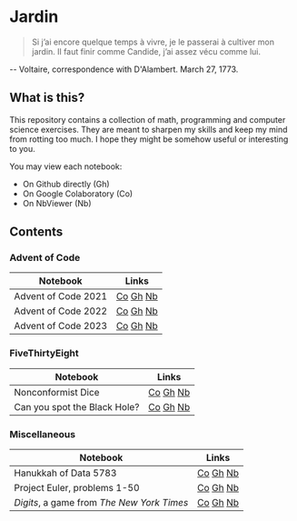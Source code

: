 # Jardin

> Si j’ai encore quelque temps à vivre, je le passerai à cultiver mon jardin. Il faut finir comme Candide, j’ai assez vécu comme lui.

-- Voltaire, correspondence with D'Alambert. March 27, 1773.

## What is this?
This repository contains a collection of math, programming and computer science exercises. They are meant to sharpen my skills and keep my mind from rotting too much. I hope they might be somehow useful or interesting to you.

You may view each notebook:
- On Github directly (Gh)
- On Google Colaboratory (Co)
- On NbViewer (Nb)

## Contents

### Advent of Code
| Notebook              | Links                                                                                                                                                                                                                                                                                               |
|-----------------------|-----------------------------------------------------------------------------------------------------------------------------------------------------------------------------------------------------------------------------------------------------------------------------------------------------|
| Advent of Code 2021   | [Co](https://colab.research.google.com/github/edoannunziata/jardin/blob/master/aoc21/AdventOfCode21.ipynb) [Gh](https://github.com/edoannunziata/jardin/blob/master/aoc21/AdventOfCode21.ipynb) [Nb](https://nbviewer.org/github/edoannunziata/jardin/blob/master/aoc21/AdventOfCode21.ipynb)       |
| Advent of Code 2022   | [Co](https://colab.research.google.com/github/edoannunziata/jardin/blob/master/aoc21/AdventOfCode21.ipynb) [Gh](https://github.com/edoannunziata/jardin/blob/master/aoc21/AdventOfCode21.ipynb) [Nb](https://nbviewer.org/github/edoannunziata/jardin/blob/master/aoc21/AdventOfCode21.ipynb)       |
| Advent of Code 2023   | [Co](https://colab.research.google.com/github/edoannunziata/jardin/blob/master/aoc21/AdventOfCode21.ipynb) [Gh](https://github.com/edoannunziata/jardin/blob/master/aoc21/AdventOfCode21.ipynb) [Nb](https://nbviewer.org/github/edoannunziata/jardin/blob/master/aoc21/AdventOfCode21.ipynb)       |

### FiveThirtyEight
| Notebook | Links |
| --- |-------|
| Nonconformist Dice | [Co](https://colab.research.google.com/github/edoannunziata/jardin/blob/master/fivethirtyeight/NonconformistDice.ipynb) [Gh](https://github.com/edoannunziata/jardin/blob/master/fivethirtyeight/NonconformistDice.ipynb) [Nb](https://nbviewer.org/github/edoannunziata/jardin/blob/master/fivethirtyeight/NonconformistDice.ipynb) |
| Can you spot the Black Hole? |[Co](https://colab.research.google.com/github/edoannunziata/jardin/blob/master/fivethirtyeight/BlackHole.ipynb) [Gh](https://github.com/edoannunziata/jardin/blob/master/fivethirtyeight/BlackHole.ipynb) [Nb](https://nbviewer.org/github/edoannunziata/jardin/blob/master/fivethirtyeight/BlackHole.ipynb) |

### Miscellaneous
| Notebook | Links                                                                                                                                                                                                                                                                                                        |
| --- |--------------------------------------------------------------------------------------------------------------------------------------------------------------------------------------------------------------------------------------------------------------------------------------------------------------|
| Hanukkah of Data 5783 | [Co](https://colab.research.google.com/github/edoannunziata/jardin/blob/master/hod83/HanukkahOfData83.ipynb) [Gh](https://github.com/edoannunziata/jardin/blob/master/hod83/HanukkahOfData83.ipynb) [Nb](https://nbviewer.org/github/edoannunziata/jardin/blob/master/hod83/HanukkahOfData83.ipynb) |
| Project Euler, problems 1-50 | [Co](https://colab.research.google.com/github/edoannunziata/jardin/blob/master/projecteuler/ProjectEuler.ipynb) [Gh](https://github.com/edoannunziata/jardin/blob/master/projecteuler/ProjectEuler.ipynb) [Nb](https://nbviewer.org/github/edoannunziata/jardin/blob/master/projecteuler/ProjectEuler.ipynb) |
| _Digits_, a game from _The New York Times_ | [Co](https://colab.research.google.com/github/edoannunziata/jardin/blob/master/misc/Digits.ipynb) [Gh](https://github.com/edoannunziata/jardin/blob/master/misc/Digits.ipynb) [Nb](https://nbviewer.org/github/edoannunziata/jardin/blob/master/misc/Digits.ipynb)                                           |
